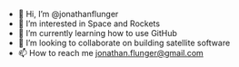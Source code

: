 - 👋 Hi, I’m @jonathanflunger
- 👀 I’m interested in Space and Rockets
- 🌱 I’m currently learning how to use GitHub
- 💞️ I’m looking to collaborate on building satellite software
- 📫 How to reach me jonathan.flunger@gmail.com

<!---
jonathanflunger/jonathanflunger is a ✨ special ✨ repository because its `README.md` (this file) appears on your GitHub profile.
You can click the Preview link to take a look at your changes.
--->
